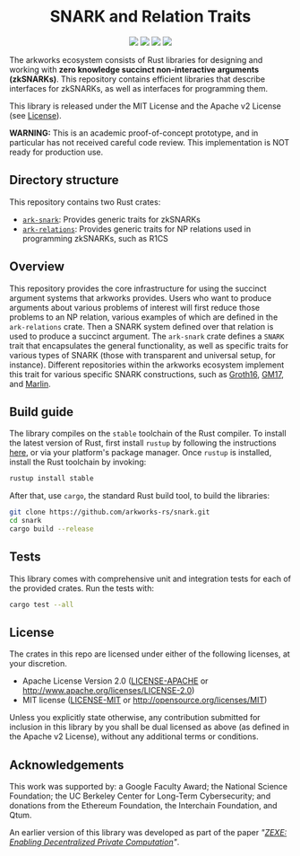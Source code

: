 <h1 align="center">SNARK and Relation Traits</h1>

<p align="center">
    <img src="https://github.com/arkworks-rs/algebra/workflows/CI/badge.svg?branch=master">
    <a href="https://github.com/arkworks-rs/algebra/blob/master/LICENSE-APACHE"><img src="https://img.shields.io/badge/license-APACHE-blue.svg"></a>
    <a href="https://github.com/arkworks-rs/algebra/blob/master/LICENSE-MIT"><img src="https://img.shields.io/badge/license-MIT-blue.svg"></a>
    <a href="https://deps.rs/repo/github/arkworks-rs/algebra"><img src="https://deps.rs/repo/github/arkworks-rs/algebra/status.svg"></a>
</p>

The arkworks ecosystem consists of Rust libraries for designing and working with __zero knowledge succinct non-interactive arguments (zkSNARKs)__. This repository contains efficient libraries that describe interfaces for zkSNARKs, as well as interfaces for programming them.

This library is released under the MIT License and the Apache v2 License (see [License](#license)).

**WARNING:** This is an academic proof-of-concept prototype, and in particular has not received careful code review. This implementation is NOT ready for production use.

## Directory structure

This repository contains two Rust crates:

* [`ark-snark`](snark): Provides generic traits for zkSNARKs
* [`ark-relations`](relations): Provides generic traits for NP relations used in programming zkSNARKs, such as R1CS

## Overview

This repository provides the core infrastructure for using the succinct argument systems that arkworks provides. Users who want to produce arguments about various problems of interest will first reduce those problems to an NP relation, various examples of which are defined in the `ark-relations` crate. Then a SNARK system defined over that relation is used to produce a succinct argument. The `ark-snark` crate defines a `SNARK` trait that encapsulates the general functionality, as well as specific traits for various types of SNARK (those with transparent and universal setup, for instance). Different repositories within the arkworks ecosystem implement this trait for various specific SNARK constructions, such as [Groth16](https://github.com/arkworks-rs/groth16), [GM17](https://github.com/arkworks-rs/gm17), and [Marlin](https://github.com/arkworks-rs/marlin).

## Build guide

The library compiles on the `stable` toolchain of the Rust compiler. To install the latest version of Rust, first install `rustup` by following the instructions [here](https://rustup.rs/), or via your platform's package manager. Once `rustup` is installed, install the Rust toolchain by invoking:
```bash
rustup install stable
```

After that, use `cargo`, the standard Rust build tool, to build the libraries:
```bash
git clone https://github.com/arkworks-rs/snark.git
cd snark
cargo build --release
```

## Tests
This library comes with comprehensive unit and integration tests for each of the provided crates. Run the tests with:
```bash
cargo test --all
```

## License

The crates in this repo are licensed under either of the following licenses, at your discretion.

 * Apache License Version 2.0 ([LICENSE-APACHE](LICENSE-APACHE) or http://www.apache.org/licenses/LICENSE-2.0)
 * MIT license ([LICENSE-MIT](LICENSE-MIT) or http://opensource.org/licenses/MIT)

Unless you explicitly state otherwise, any contribution submitted for inclusion in this library by you shall be dual licensed as above (as defined in the Apache v2 License), without any additional terms or conditions.

[zexe]: https://ia.cr/2018/962

## Acknowledgements

This work was supported by:
a Google Faculty Award;
the National Science Foundation;
the UC Berkeley Center for Long-Term Cybersecurity;
and donations from the Ethereum Foundation, the Interchain Foundation, and Qtum.

An earlier version of this library was developed as part of the paper *"[ZEXE: Enabling Decentralized Private Computation][zexe]"*.
